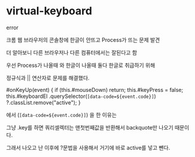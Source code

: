 # virtual-keyboard

error

크롬 웹 브라우저의 콘솔창에 한글이 안뜨고 Process가 뜨는 문제 발견

더 알아보니 다른 브라우저나 다른 컴퓨터에서는 잘된다고 함

우선 Process가 나올때 와 한글이 나올때 둘다 한글로 취급하기 위해

정규식과 || 연산자로 문제를 해결했다.

#onKeyUp(event) {
if (this.#mouseDown) return;
this.#keyPress = false;
this.#keyboardEl
.querySelector(`[data-code=${event.code}]`)
?.classList.remove("active");
}

에서 (`[data-code=${event.code}]`) 을 한 이유는

그냥 .key를 하면 쿼리셀렉터는 맨첫번째값을 반환해서
backquote만 나오기 때문이다.

그래서 나오고 난 이후에 ?문법을 사용해서
거기에 바로 active를 넣고 뺀다.
